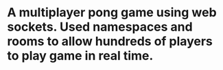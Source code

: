 # A multiplayer pong game using web sockets. Used namespaces and rooms to allow hundreds of players to play game in real time.

